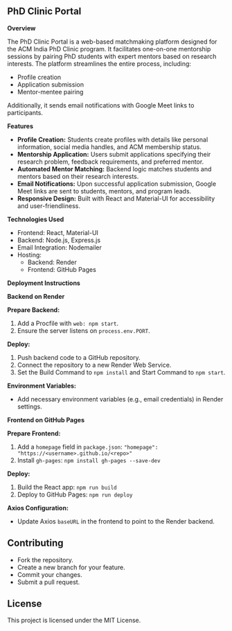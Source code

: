 ## PhD Clinic Portal

**Overview**

The PhD Clinic Portal is a web-based matchmaking platform designed for the ACM India PhD Clinic program. It facilitates one-on-one mentorship sessions by pairing PhD students with expert mentors based on research interests. The platform streamlines the entire process, including:

* Profile creation
* Application submission
* Mentor-mentee pairing

Additionally, it sends email notifications with Google Meet links to participants.

**Features**

* **Profile Creation:** Students create profiles with details like personal information, social media handles, and ACM membership status.
* **Mentorship Application:** Users submit applications specifying their research problem, feedback requirements, and preferred mentor.
* **Automated Mentor Matching:** Backend logic matches students and mentors based on their research interests.
* **Email Notifications:** Upon successful application submission, Google Meet links are sent to students, mentors, and program leads.
* **Responsive Design:** Built with React and Material-UI for accessibility and user-friendliness.

**Technologies Used**

* Frontend: React, Material-UI
* Backend: Node.js, Express.js
* Email Integration: Nodemailer
* Hosting:
    * Backend: Render
    * Frontend: GitHub Pages

**Deployment Instructions**

**Backend on Render**

**Prepare Backend:**

1. Add a Procfile with `web: npm start`.
2. Ensure the server listens on `process.env.PORT`.

**Deploy:**

1. Push backend code to a GitHub repository.
2. Connect the repository to a new Render Web Service.
3. Set the Build Command to `npm install` and Start Command to `npm start`.

**Environment Variables:**

* Add necessary environment variables (e.g., email credentials) in Render settings.

**Frontend on GitHub Pages**

**Prepare Frontend:**

1. Add a `homepage` field in `package.json`: `"homepage": "https://<username>.github.io/<repo>"`
2. Install `gh-pages`: `npm install gh-pages --save-dev`

**Deploy:**

1. Build the React app: `npm run build`
2. Deploy to GitHub Pages: `npm run deploy`

**Axios Configuration:**

* Update Axios `baseURL` in the frontend to point to the Render backend.

## Contributing

*   Fork the repository.
*   Create a new branch for your feature.
*   Commit your changes.
*   Submit a pull request.

## License

This project is licensed under the MIT License.
